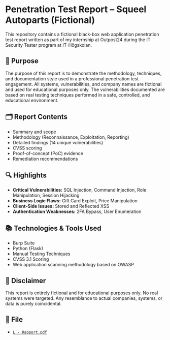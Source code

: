 # Penetration Test Report – Squeel Autoparts (Fictional)

This repository contains a fictional black-box web application penetration test report written as part of my internship at Outpost24 during the IT Security Tester program at IT-Högskolan.

## 🧠 Purpose

The purpose of this report is to demonstrate the methodology, techniques, and documentation style used in a professional penetration test engagement. All systems, vulnerabilities, and company names are fictional and used for educational purposes only. The vulnerabilities documented are based on real testing techniques performed in a safe, controlled, and educational environment.

## 🗂️ Report Contents

- Summary and scope
- Methodology (Reconnaissance, Exploitation, Reporting)
- Detailed findings (14 unique vulnerabilities)
- CVSS scoring
- Proof-of-concept (PoC) evidence
- Remediation recommendations

## 🔍 Highlights

- **Critical Vulnerabilities:** SQL Injection, Command Injection, Role Manipulation, Session Hijacking
- **Business Logic Flaws:** Gift Card Exploit, Price Manipulation
- **Client-Side Issues:** Stored and Reflected XSS
- **Authentication Weaknesses:** 2FA Bypass, User Enumeration

## 📚 Technologies & Tools Used

- Burp Suite
- Python (Flask)
- Manual Testing Techniques
- CVSS 3.1 Scoring
- Web application scanning methodology based on OWASP

## 🛑 Disclaimer

This report is entirely fictional and for educational purposes only. No real systems were targeted. Any resemblance to actual companies, systems, or data is purely coincidental.

## 📎 File

- [`L - Rapport.pdf`](./L%20-%20Rapport.pdf)

